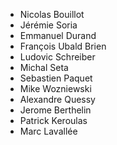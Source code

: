 * Nicolas Bouillot
* Jérémie Soria
* Emmanuel Durand
* François Ubald Brien
* Ludovic Schreiber
* Michal Seta
* Sebastien Paquet
* Mike Wozniewski
* Alexandre Quessy
* Jerome Berthelin
* Patrick Keroulas
* Marc Lavallée

